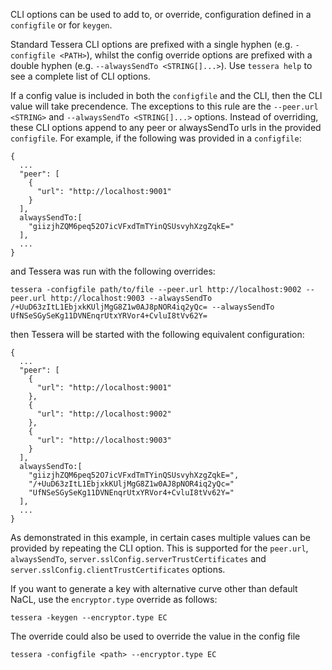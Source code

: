 CLI options can be used to add to, or override, configuration defined in a `configfile` or for `keygen`.  

Standard Tessera CLI options are prefixed with a single hyphen (e.g. `-configfile <PATH>`), whilst the config override options are prefixed with a double hyphen (e.g. `--alwaysSendTo <STRING[]...>`).  Use `tessera help` to see a complete list of CLI options.  

If a config value is included in both the `configfile` and the CLI, then the CLI value will take precendence. The exceptions to this rule are the `--peer.url <STRING>` and `--alwaysSendTo <STRING[]...>` options.  Instead of overriding, these CLI options append to any peer or alwaysSendTo urls in the provided `configfile`.  For example, if the following was provided in a `configfile`:
```
{
  ...
  "peer": [
    {
      "url": "http://localhost:9001"
    }
  ],
  alwaysSendTo:[
    "giizjhZQM6peq52O7icVFxdTmTYinQSUsvyhXzgZqkE="
  ],
  ...
}
```
and Tessera was run with the following overrides:
```
tessera -configfile path/to/file --peer.url http://localhost:9002 --peer.url http://localhost:9003 --alwaysSendTo /+UuD63zItL1EbjxkKUljMgG8Z1w0AJ8pNOR4iq2yQc= --alwaysSendTo UfNSeSGySeKg11DVNEnqrUtxYRVor4+CvluI8tVv62Y=
```
then Tessera will be started with the following equivalent configuration:
```
{
  ...
  "peer": [
    {
      "url": "http://localhost:9001"
    },
    {
      "url": "http://localhost:9002"
    },
    {
      "url": "http://localhost:9003"
    }
  ],
  alwaysSendTo:[
    "giizjhZQM6peq52O7icVFxdTmTYinQSUsvyhXzgZqkE=",
    "/+UuD63zItL1EbjxkKUljMgG8Z1w0AJ8pNOR4iq2yQc="
    "UfNSeSGySeKg11DVNEnqrUtxYRVor4+CvluI8tVv62Y="
  ],
  ...
}
```
As demonstrated in this example, in certain cases multiple values can be provided by repeating the CLI option.  This is supported for the `peer.url`, `alwaysSendTo`, `server.sslConfig.serverTrustCertificates` and `server.sslConfig.clientTrustCertificates` options.  

If you want to generate a key with alternative curve other than default NaCL, use the `encryptor.type` override as follows:

```
tessera -keygen --encryptor.type EC
```
The override could also be used to override the value in the config file
```
tessera -configfile <path> --encryptor.type EC
```
